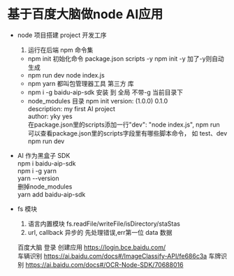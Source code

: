# 基于百度大脑做node AI应用

- node 项目搭建 project 开发工序
   1. 运行在后端
   npm 命令集
   - npm init 初始化命令
       package.json
       scripts
       -y             npm init -y   加了-y则自动生成
   - npm run  dev 
       node index.js
   - npm  yarn 都叫包管理器工具
       第三方 库 
   - npm i -g baidu-aip-sdk
       安装 到 全局
       不带-g 当前目录下
   - node_modules 目录
    npm init
       version: (1.0.0) 0.1.0    
       description: my first AI project    
       author: yky
       yes   
       在package.json里的scripts添加一行"dev": "node index.js",
    npm run    可以查看package.json里的scripts字段里有哪些脚本命令， 如 test、dev
    npm run dev
- AI 作为黑盒子
    SDK        
        npm i baidu-aip-sdk   
        npm i -g yarn   
        yarn --version   
        删掉node_modules   
        yarn add baidu-aip-sdk
- fs 模块
    1. 语言内置模块
        fs.readFile/writeFile/isDirectory/staStas
    2. url, callback 异步的
        先处理错误,err第一位
        data 数据

    百度大脑
        登录 创建应用 https://login.bce.baidu.com/  
        车辆识别 https://ai.baidu.com/docs#/ImageClassify-API/fe686c3a 
        车牌识别 https://ai.baidu.com/docs#/OCR-Node-SDK/70688016

